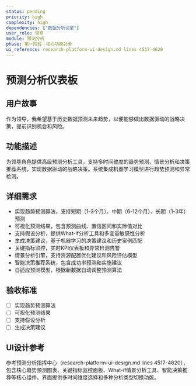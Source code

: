 ```yaml
---
status: pending
priority: high
complexity: high
dependencies: ["数据分析引擎"]
user_role: 领导
module: 预测分析
phase: 第一阶段：核心功能补全
ui_reference: research-platform-ui-design.md lines 4517-4620
---
```


# 预测分析仪表板

## 用户故事
作为领导，我希望基于历史数据预测未来趋势，以便能够做出数据驱动的战略决策，提前识别机会和风险。

## 功能描述
为领导角色提供高级预测分析工具，支持多时间维度的趋势预测、情景分析和决策推荐系统，实现数据驱动的战略决策。系统集成机器学习模型进行趋势预测和异常检测。

## 详细需求
- 实现趋势预测算法，支持短期（1-3个月）、中期（6-12个月）、长期（1-3年）预测
- 可视化预测结果，包含预测曲线、置信区间和实际值对比
- 支持假设分析，提供What-if分析工具和多变量敏感性分析
- 生成决策建议，基于机器学习的决策建议和历史案例匹配
- 关键指标监控，实时KPI仪表板和异常检测告警
- 情景分析引擎，支持资源配置优化建议和风险评估模型
- 智能决策推荐系统，包含成功率预测和实施建议
- 自适应预测模型，根据新数据自动调整预测算法

## 验收标准
- [ ] 实现趋势预测算法
- [ ] 可视化预测结果
- [ ] 支持假设分析
- [ ] 生成决策建议

## UI设计参考
参考预测分析指挥中心（research-platform-ui-design.md lines 4517-4620），包含核心趋势预测图表、关键指标监控面板、What-if情景分析工具、智能决策推荐等核心组件。界面提供多时间维度选择和多种分析类型切换功能。
